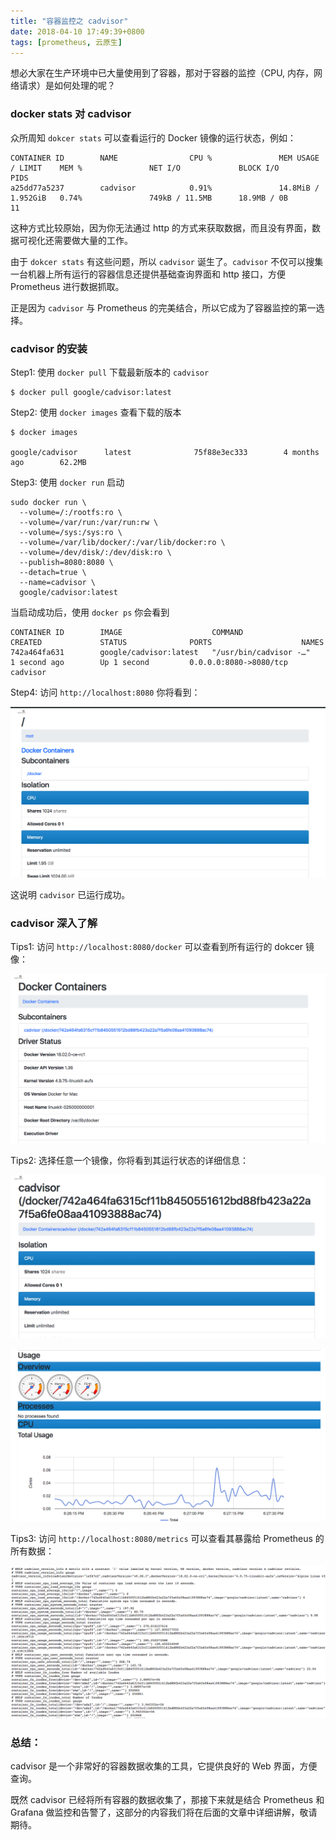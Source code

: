 ```yaml
---
title: "容器监控之 cadvisor"
date: 2018-04-10 17:49:39+0800
tags: [prometheus, 云原生]
---
```


想必大家在生产环境中已大量使用到了容器，那对于容器的监控（CPU, 内存，网络请求）是如何处理的呢？

### docker stats 对 cadvisor

众所周知 `dokcer stats` 可以查看运行的 Docker 镜像的运行状态，例如：

```
CONTAINER ID        NAME                CPU %               MEM USAGE / LIMIT    MEM %               NET I/O             BLOCK I/O           PIDS
a25dd77a5237        cadvisor            0.91%               14.8MiB / 1.952GiB   0.74%               749kB / 11.5MB      18.9MB / 0B         11
```

这种方式比较原始，因为你无法通过 http 的方式来获取数据，而且没有界面，数据可视化还需要做大量的工作。

由于 `dokcer stats` 有这些问题，所以 `cadvisor` 诞生了。`cadvisor` 不仅可以搜集一台机器上所有运行的容器信息还提供基础查询界面和 http 接口，方便 Prometheus 进行数据抓取。

正是因为 `cadvisor` 与 Prometheus 的完美结合，所以它成为了容器监控的第一选择。

### cadvisor 的安装

Step1: 使用 `docker pull` 下载最新版本的 `cadvisor`

```
$ docker pull google/cadvisor:latest
```

Step2: 使用 `docker images` 查看下载的版本

```
$ docker images  

google/cadvisor      latest              75f88e3ec333        4 months ago        62.2MB
```

Step3: 使用 `docker run` 启动

```
sudo docker run \
  --volume=/:/rootfs:ro \
  --volume=/var/run:/var/run:rw \
  --volume=/sys:/sys:ro \
  --volume=/var/lib/docker/:/var/lib/docker:ro \
  --volume=/dev/disk/:/dev/disk:ro \
  --publish=8080:8080 \
  --detach=true \
  --name=cadvisor \
  google/cadvisor:latest
```

当启动成功后，使用 `docker ps` 你会看到

```
CONTAINER ID        IMAGE                    COMMAND                  CREATED             STATUS              PORTS                    NAMES
742a464fa631        google/cadvisor:latest   "/usr/bin/cadvisor -…"   1 second ago        Up 1 second         0.0.0.0:8080->8080/tcp   cadvisor
```

Step4: 访问 `http://localhost:8080` 你将看到：

![/images/cadvisor/cadvisor-01.png](/images/cadvisor/cadvisor-01.png)


这说明 `cadvisor` 已运行成功。

### cadvisor 深入了解

Tips1: 访问 `http://localhost:8080/docker` 可以查看到所有运行的 dokcer 镜像：

![/images/cadvisor/cadvisor-02.png](/images/cadvisor/cadvisor-02.png)

Tips2: 选择任意一个镜像，你将看到其运行状态的详细信息：

![/images/cadvisor/cadvisor-03.png](/images/cadvisor/cadvisor-03.png)

![/images/cadvisor/cadvisor-04.png](/images/cadvisor/cadvisor-04.png)

Tips3: 访问 `http://localhost:8080/metrics` 可以查看其暴露给 Prometheus 的所有数据：

![/images/cadvisor/cadvisor-05.png](/images/cadvisor/cadvisor-05.png)

### 总结：

cadvisor 是一个非常好的容器数据收集的工具，它提供良好的 Web 界面，方便查询。

既然 cadvisor 已经将所有容器的数据收集了，那接下来就是结合 Prometheus 和 Grafana 做监控和告警了，这部分的内容我们将在后面的文章中详细讲解，敬请期待。
